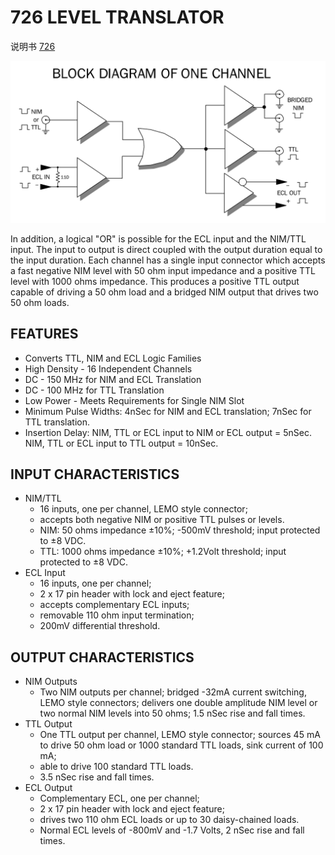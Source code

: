 <!-- 726.md --- 
;; 
;; Description: 
;; Author: Hongyi Wu(吴鸿毅)
;; Email: wuhongyi@qq.com 
;; Created: 五 2月 17 19:21:18 2017 (+0800)
;; Last-Updated: 五 6月  2 18:20:40 2017 (+0800)
;;           By: Hongyi Wu(吴鸿毅)
;;     Update #: 9
;; URL: http://wuhongyi.cn -->

# 726  LEVEL TRANSLATOR

说明书 [726](http://wuhongyi.cn/DAQNote/pdf/ElectronicsModules/PHILLIPS/726ds.pdf)


![Block Diagram Of One Channel](/img/726BlockDiagramOfOneChannel.png)

In addition, a logical "OR" is possible for the ECL input and the NIM/TTL input. The input to output is direct coupled with the output duration equal to the input duration. Each channel has a single input connector which accepts a fast negative NIM level with 50 ohm input impedance and a positive TTL level with 1000 ohms impedance. This produces a positive TTL output capable of driving a 50 ohm load and a bridged NIM output that drives two 50 ohm loads.


## FEATURES

- Converts TTL, NIM and ECL Logic Families
- High Density - 16 Independent Channels
- DC - 150 MHz for NIM and ECL Translation
- DC - 100 MHz for TTL Translation
- Low Power - Meets Requirements for Single NIM Slot
- Minimum Pulse Widths: 4nSec for NIM and ECL translation; 7nSec for TTL translation.
- Insertion Delay: NIM, TTL or ECL input to NIM or ECL output = 5nSec. NIM, TTL or ECL input to TTL output = 10nSec.


## INPUT CHARACTERISTICS

- NIM/TTL
	- 16 inputs, one per channel, LEMO style connector;
	- accepts both negative NIM or positive TTL pulses or levels.
	- NIM: 50 ohms impedance ±10%; -500mV threshold; input protected to ±8 VDC.
	- TTL: 1000 ohms impedance ±10%; +1.2Volt threshold; input protected to ±8 VDC.
- ECL Input
	- 16 inputs, one per channel;
	- 2 x 17 pin header with lock and eject feature;
	- accepts complementary ECL inputs;
	- removable 110 ohm input termination;
	- 200mV differential threshold.

## OUTPUT CHARACTERISTICS

- NIM Outputs
	- Two NIM outputs per channel; bridged -32mA current switching, LEMO style connectors; delivers one double amplitude NIM level or two normal NIM levels into 50 ohms; 1.5 nSec rise and fall times.
- TTL Output
	- One TTL output per channel, LEMO style connector; sources 45 mA to drive 50 ohm load or 1000 standard TTL loads, sink current of 100 mA;
	- able to drive 100 standard TTL loads.
	- 3.5 nSec rise and fall times.
- ECL Output
	- Complementary ECL, one per channel;
	- 2 x 17 pin header with lock and eject feature;
	- drives two 110 ohm ECL loads or up to 30 daisy-chained loads.
	- Normal ECL levels of -800mV and -1.7 Volts, 2 nSec rise and fall times.







<!-- 726.md ends here -->
